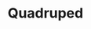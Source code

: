 ---
layout: posts_by_category
categories: quadruped
title: Quadruped
permalink: /category/quadruped
---